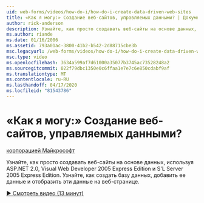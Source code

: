 ```yaml
---
uid: web-forms/videos/how-do-i/how-do-i-create-data-driven-web-sites
title: «Как я могу:» Создание веб-сайтов, управляемых данными? | Документы Майкрософт
author: rick-anderson
description: Узнайте, как просто создавать веб-сайты на основе данных, используя ASP.NET 2.0, Visual Web Developer 2005 Express Edition и S'L Server 2005 Express Edition. Узнать...
ms.author: riande
ms.date: 01/16/2006
ms.assetid: 793a01ac-3800-41b2-b542-2d88715cbe3b
msc.legacyurl: /web-forms/videos/how-do-i/how-do-i-create-data-driven-web-sites
msc.type: video
ms.openlocfilehash: 3634a599af7d61000a35077b3745ac73528248a2
ms.sourcegitcommit: 022f79dbc1350e0c6ffaa1e7e7c6e850cdabf9af
ms.translationtype: MT
ms.contentlocale: ru-RU
ms.lasthandoff: 04/17/2020
ms.locfileid: "81543786"
---
```

# <a name="how-do-i-create-data-driven-web-sites"></a>«Как я могу:» Создание веб-сайтов, управляемых данными?

[корпорацией Майкрософт](https://github.com/microsoft)

Узнайте, как просто создавать веб-сайты на основе данных, используя ASP.NET 2.0, Visual Web Developer 2005 Express Edition и S'L Server 2005 Express Edition. Узнайте, как создать базу данных, добавить ее данные и отобразить эти данные на веб-странице.

[&#9654; Смотреть видео (13 минут)](https://channel9.msdn.com/Blogs/ASP-NET-Site-Videos/how-do-i-create-data-driven-web-sites)

